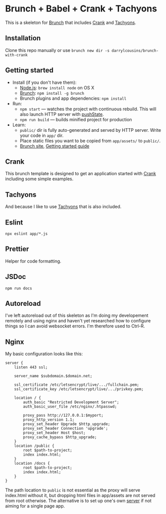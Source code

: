 # Brunch + Babel + Crank + Tachyons

This is a skeleton for [Brunch](http://brunch.io) that includes [Crank](https://crank.js.org/) and [Tachyons](https://tachyons.io/).

## Installation

Clone this repo manually or use `brunch new dir -s darrylcousins/brunch-with-crank`

## Getting started

* Install (if you don't have them):
    * [Node.js](http://nodejs.org): `brew install node` on OS X
    * [Brunch](http://brunch.io): `npm install -g brunch`
    * Brunch plugins and app dependencies: `npm install`
* Run:
    * `npm start` — watches the project with continuous rebuild. This will also launch HTTP server with [pushState](https://developer.mozilla.org/en-US/docs/Web/Guide/API/DOM/Manipulating_the_browser_history).
    * `npm run build` — builds minified project for production
* Learn:
    * `public/` dir is fully auto-generated and served by HTTP server.  Write your code in `app/` dir.
    * Place static files you want to be copied from `app/assets/` to `public/`.
    * [Brunch site](http://brunch.io), [Getting started guide](https://github.com/brunch/brunch-guide#readme)

## Crank

This brunch template is designed to get an application started with [Crank](https://crank.js.org/) including some simple examples.

## Tachyons

And because I like to use [Tachyons](https://tachyons.io/) that is also included.

## Eslint

```
npx eslint app/*.js
```

## Prettier

Helper for code formatting.

## JSDoc

```
npm run docs
```

## Autoreload

I've left autoreload out of this skeleton as I'm doing my developement remotely and using nginx and haven't yet researched how to configure things so I can avoid websocket errors. I'm therefore used to Ctrl-R.

## Nginx

My basic configuration looks like this:

```
server {
	listen 443 ssl;

	server_name $subdomain.$domain.net;

	ssl_certificate /etc/letsencrypt/live/.../fullchain.pem;
	ssl_certificate_key /etc/letsencrypt/live/.../privkey.pem;

	location / {
		auth_basic "Restricted Development Server";
		auth_basic_user_file /etc/nginx/.htpasswd;

		proxy_pass http://127.0.0.1:$myport;
		proxy_http_version 1.1;
		proxy_set_header Upgrade $http_upgrade;
		proxy_set_header Connection 'upgrade';
		proxy_set_header Host $host;
		proxy_cache_bypass $http_upgrade;
	}
	location /public {
		root $path-to-project;
		index index.html;
	}
	location /docs {
		root $path-to-project;
		index index.html;
	}
}
```

The path location to `public` is not essential as the proxy will serve
index.html without it, but dropping html files in app/assets are not served
from root otherwise. The alternative is to set up one's own [server](https://github.com/brunch/brunch-guide/blob/master/content/en/chapter10-web-server.md#writing-your-own-server) if not aiming for a single page app.
